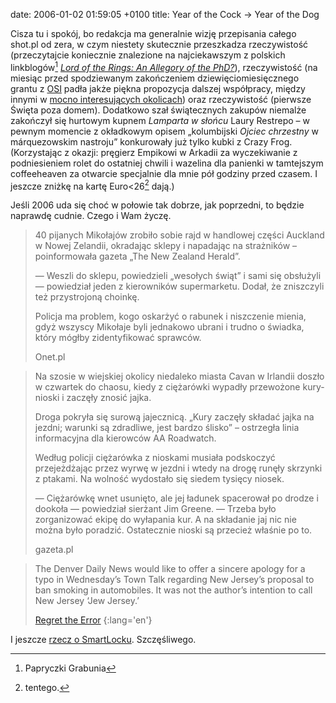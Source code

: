 date: 2006-01-02 01:59:05 +0100
title: Year of the Cock → Year of the Dog

Cisza tu i spokój, bo redakcja ma generalnie wizję przepisania całego shot.pl od zera, w czym niestety skutecznie przeszkadza rzeczywistość (przeczytajcie koniecznie znalezione na najciekawszym z polskich linkblogów[^1] <cite>[Lord of the Rings: An Allegory of the PhD?](http://danny.oz.au/danny/humour/phd_lotr.html 'a young hobbit, quite bright, a bit dissatisfied with what he’s learnt so far')</cite>), rzeczywistość (na miesiąc przed spodziewanym zakończeniem dziewięciomiesięcznego grantu z [OSI](http://www.soros.org/ 'Open Society Institute') padła jakże piękna propozycja dalszej współpracy, między innymi w [mocno interesujących okolicach](http://art61.pl/ 'Stowarzyszenie 61')) oraz rzeczywistość (pierwsze Święta poza domem). Dodatkowo szał świątecznych zakupów niemalże zakończył się hurtowym kupnem <cite>Lamparta w słońcu</cite> Laury Restrepo – w pewnym momencie z okładkowym opisem „kolumbijski <cite>Ojciec chrzestny</cite> w márquezowskim nastroju” konkurowały już tylko kubki z Crazy Frog. (Korzystając z okazji: pręgierz Empikowi w Arkadii za wyczekiwanie z podniesieniem rolet do ostatniej chwili i wazelina dla panienki w tamtejszym coffeeheaven za otwarcie specjalnie dla mnie pół godziny przed czasem. I jeszcze zniżkę na kartę Euro<26[^2] dają.)

Jeśli 2006 uda się choć w połowie tak dobrze, jak poprzedni, to będzie naprawdę cudnie. Czego i Wam życzę.

> 40 pijanych Mikołajów zrobiło sobie rajd w handlowej części Auckland w Nowej Zelandii, okradając sklepy i napadając na strażników – poinformowała gazeta „The New Zealand Herald”.
>
> — Weszli do sklepu, powiedzieli „wesołych świąt” i sami się obsłużyli — powiedział jeden z kierowników supermarketu. Dodał, że zniszczyli też przystrojoną choinkę.
>
> Policja ma problem, kogo oskarżyć o rabunek i niszczenie mienia, gdyż wszyscy Mikołaje byli jednakowo ubrani i trudno o świadka, który mógłby zidentyfikować sprawców.
>
> Onet.pl

> Na szosie w wiejskiej okolicy niedaleko miasta Cavan w Irlandii doszło w czwartek do chaosu, kiedy z ciężarówki wypadły przewożone kury-nioski i zaczęły znosić jajka.
>
> Droga pokryła się surową jajecznicą. „Kury zaczęły składać jajka na jezdni; warunki są zdradliwe, jest bardzo ślisko” – ostrzegła linia informacyjna dla kierowców AA Roadwatch.
>
> Według policji ciężarówka z nioskami musiała podskoczyć przejeżdżając przez wyrwę w jezdni i wtedy na drogę runęły skrzynki z ptakami. Na wolność wydostało się siedem tysięcy niosek.
>
> — Ciężarówkę wnet usunięto, ale jej ładunek spacerował po drodze i dookoła — powiedział sierżant Jim Greene. — Trzeba było zorganizować ekipę do wyłapania kur. A na składanie jaj nic nie można było poradzić. Ostatecznie nioski są przecież właśnie po to.
>
> gazeta.pl

> The Denver Daily News would like to offer a sincere apology for a typo in Wednesday’s Town Talk regarding New Jersey’s proposal to ban smoking in automobiles. It was not the author’s intention to call New Jersey ‘Jew Jersey.’
>
> [Regret the Error](http://www.regrettheerror.com/2005/12/13/crunks-05-the-year-in-media-errors-and-corrections/ 'Crunks ’05: The Year in Media Errors and Corrections')
{:lang='en'}

I jeszcze [rzecz o SmartLocku](http://www.thisisbroken.com/b/2005/12/magnavox_televi.html 'classic'). Szczęśliwego.

[^1]: Papryczki Grabunia
[^2]: tentego.
